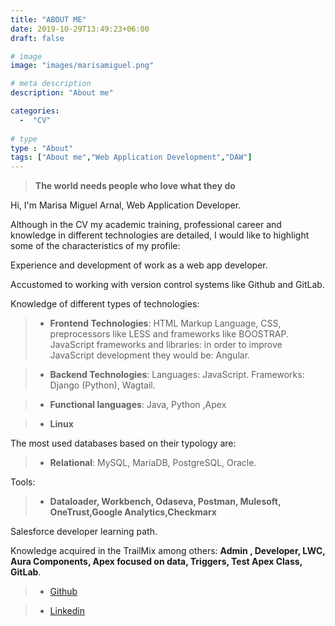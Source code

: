 ```yaml
---
title: "ABOUT ME"
date: 2019-10-29T13:49:23+06:00
draft: false

# image
image: "images/marisamiguel.png"

# meta description
description: "About me"

categories:
  -  "CV" 
  
# type
type : "About"
tags: ["About me","Web Application Development","DAW"]
---
```


> **The world needs people who love what they do**
 
Hi, I'm Marisa Miguel Arnal, Web Application Developer.

Although in the CV my academic training, professional career and knowledge in different technologies are detailed, I would like to highlight some of the characteristics of my profile:

Experience and development of work as a web app developer.

Accustomed to working with version control systems like Github and GitLab.

Knowledge of different types of technologies:

> - **Frontend Technologies**: HTML Markup Language, CSS, preprocessors like LESS and frameworks like BOOSTRAP. JavaScript frameworks and libraries: in order to improve JavaScript development they would be: Angular.

> - **Backend Technologies**: Languages: JavaScript. Frameworks: Django (Python), Wagtail.

> - **Functional languages**: Java, Python ,Apex

> - **Linux**

The most used databases based on their typology are:

> - **Relational**: MySQL, MariaDB, PostgreSQL, Oracle.

Tools: 

> - **Dataloader, Workbench, Odaseva, Postman, Mulesoft, OneTrust,Google Analytics,Checkmarx**

Salesforce developer learning path.

Knowledge acquired in the TrailMix among others: **Admin , Developer, LWC, Aura Components, Apex focused on data, Triggers, Test Apex Class, GitLab**.


 > - [Github](https://github.com/marisamiguel)
 
 > - [Linkedin](https://www.linkedin.com/in/marisamiguelarnal)


